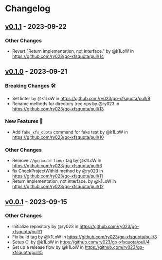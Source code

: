 # Changelog

## [v0.1.1](https://github.com/ry023/go-xfsquota/compare/v0.1.0...v0.1.1) - 2023-09-22
### Other Changes
- Revert "Return implementation, not interface." by @k1LoW in https://github.com/ry023/go-xfsquota/pull/14

## [v0.1.0](https://github.com/ry023/go-xfsquota/compare/v0.0.1...v0.1.0) - 2023-09-21
### Breaking Changes 🛠
- Set linter by @k1LoW in https://github.com/ry023/go-xfsquota/pull/8
- Rename methods for directory tree ops by @ry023 in https://github.com/ry023/go-xfsquota/pull/13
### New Features 🎉
- Add `fake_xfs_quota` command for fake test by @k1LoW in https://github.com/ry023/go-xfsquota/pull/10
### Other Changes
- Remove `//go:build linux` tag by @k1LoW in https://github.com/ry023/go-xfsquota/pull/6
- fix CheckProjectWithId method by @ry023 in https://github.com/ry023/go-xfsquota/pull/11
- Return implementation, not interface. by @k1LoW in https://github.com/ry023/go-xfsquota/pull/12

## [v0.0.1](https://github.com/ry023/go-xfsquota/commits/v0.0.1) - 2023-09-15
### Other Changes
- Initialize repository by @ry023 in https://github.com/ry023/go-xfsquota/pull/1
- Fix build tag by @k1LoW in https://github.com/ry023/go-xfsquota/pull/3
- Setup CI by @k1LoW in https://github.com/ry023/go-xfsquota/pull/4
- Set up a release flow by @k1LoW in https://github.com/ry023/go-xfsquota/pull/5
